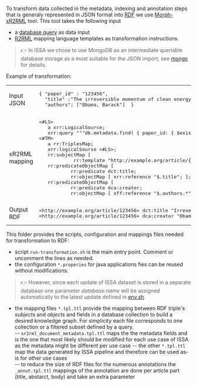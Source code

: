 To transform data collected in the metadata, indexing and annotation steps that is generaly represented in JSON format  into [RDF](https://www.w3.org/RDF/) we use [Morph-xR2RML](https://github.com/frmichel/morph-xr2rml) tool. This tool takes the following input 
- a [database query](https://www.mongodb.com/docs/manual/tutorial/query-documents/) as data input
- [R2RML](https://www.w3.org/TR/r2rml/) mapping language templates as transformation instructions.

>:point_right: In ISSA we chose to use MongoDB as an intermediate queriable database storage as a most suitable for the JSON import, see [mongo](../mongo) for details.

Example of transformation:
<table> <tbody>
<tr><td>Input JSON</td><td><pre>
{ "paper_id" : "123456", 
  "title" :"The irreversible momentum of clean energy", 
  "authors": ["Obama, Barack"]  } </pre></td></tr>
<tr><td>xR2RML mapping</td><td><pre>
<#LS> 
   a xrr:LogicalSource;   
   xrr:query """db.metadata.find( { paper_id: { $exists: true} } )""".
<#TM> 
   a rr:TriplesMap; 
   xrr:logicalSourse <#LS>;
   rr:subjectMap [
            rr:template "http://example.org/article/{$.paper_id}"   ];        
   rr:predicateObjectMap [ 
           rr:predicate dct:title; 
           rr:objectMap [ xrr:reference "$.title"; ];   ];
   rr:predicateObjectMap [
           rr:predicate dca:creator;
           rr:objectMap [ xff:reference "$.authors.*"; ] ].</pre> </td></tr>
<tr><td>Output RDF</td><td><pre>
&lthttp://example.org/article/123456&gt dct:title "Irreversible momentum of clean energy".
&lthttp://example.org/article/123456&gt dca:creator "Obama, Barack". </pre> </td></tr>
</tbody></table>

 
This folder provides the scripts, configuration and mappings files needed for transformation to RDF: 

- script `run-transformation.sh` is the main entry point. Comment or uncomment the lines as needed.
- the configuration `*.properies` for java applications fies can be reused without modifications.
>:point_right: However, since each update of ISSA dataset is stored in a separate database one parameter *database.name* will be assigned automatically to the latest update  defined in [env.sh](../../env.sh).
- the mapping files `*.tpl.ttl` provide the mapping between RDF triple's *subjects* and *objects* and fields in a database collection to build a desired knowledge graph. For simplicity each file corresponds to one collection or a filtered subset defined by a query.    
-- `xr2rml_document_metadata.tpl.ttl` maps the the metadata fields and is the one that most likely should be modified for each use case of ISSA as the metadata might be different per use case
-- the other `*.tpl.ttl` map the data generated by ISSA pipeline and therefore can be used as-is for other use cases  
-- to reduce the size of RDF files for the numerous annotations the `_annot.tpl.ttl` mappings of the annotation are done per article part (title, abstarct, body) and take an extra parameter

